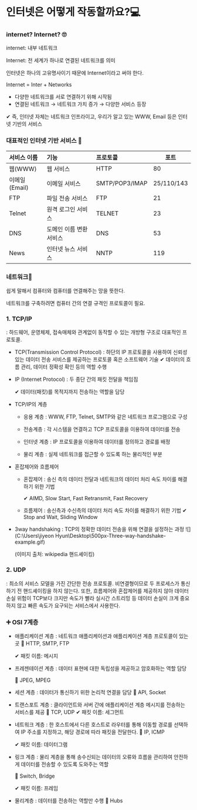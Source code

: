 # 인터넷은 어떻게 작동할까요?💻



### internet? Internet? 🙄

internet: 내부 네트워크

Internet: 전 세계가 하나로 연결된 네트워크를 의미

인터넷은 하나의 고유명사이기 때문에 Internet이라고 써야 한다.

Internet = Inter + Networks

- 다양한 네트워크를 서로 연결하기 위해 시작됨
- 연결된 네트워크 → 네트워크 가치 증가  →  다양한 서비스 등장

✔ 즉, 인터넷 자체는 네트워크 인프라이고, 우리가 알고 있는 WWW, Email 등은 인터넷 기반의 서비스



### 대표적인 인터넷 기반 서비스 👀

| 서비스 이름   | 기능                    | 프로토콜       | 포트       |
| :------------ | :---------------------- | :------------- | ---------- |
| 웹(WWW)       | 웹 서비스               | HTTP           | 80         |
| 이메일(Email) | 이메일 서비스           | SMTP/POP3/IMAP | 25/110/143 |
| FTP           | 파일 전송 서비스        | FTP            | 21         |
| Telnet        | 원격 로그인 서비스      | TELNET         | 23         |
| DNS           | 도메인 이름 변환 서비스 | DNS            | 53         |
| News          | 인터넷 뉴스 서비스      | NNTP           | 119        |



### 네트워크🎇

쉽게 말해서 컴퓨터와 컴퓨터를 연결해주는 망을 뜻한다.

네트워크를 구축하려면 컴퓨터 간의 연결 규격인 프로토콜이 필요. 



### 1. TCP/IP

: 하드웨어, 운영체제, 접속매체와 관계없이 동작할 수 있는 개방형 구조로 대표적인 프로토콜.

- TCP(Transmission Control Protocol)
  : 하단의 IP 프로토콜을 사용하여 신뢰성 있는 데이터 전송 서비스를 제공하는 프로토콜 혹은 소프트웨어 기술
  ✔ 데이터의 흐름 관리, 데이터 정확성 확인 등의 역할 수행

- IP (Internet Protocol)
  : 두 종단 간의 패킷 전달을 책임짐

  ✔ 데이터(패킷)를 목적지까지 전송하는 역할을 담당
  

- TCP/IP의 계층
  - 응용 계층
    : WWW, FTP, Telnet, SMTP와 같은 네트워크 프로그램으로 구성

  - 전송계층
    : 각 시스템을 연결하고 TCP 프로토콜을 이용하여 데이터를 전송

  - 인터넷 계층
    : IP 프로토콜을 이용하여 데이터를 정의하고 경로를 배정

  - 물리 계층
    : 실제 네트워크를 접근할 수 있도록 하는 물리적인 부분

- 혼잡제어와 흐름제어

  - 혼잡제어
    : 송신 측의 데이터 전달과 네트워크의 데이터 처리 속도 차이를 해결하기 위한 기법

    ✔ AIMD, Slow Start, Fast Retransmit, Fast Recovery
    

  - 흐름제어
    : 송신측과 수신측의 데이터 처리 속도 차이를 해결하기 위한 기법
    ✔ Stop and Wait, Sliding Window

  

- 3way handshaking
  : TCP의 정확한 데이터 전송을 위해 연결을 설정하는 과정
  ![](C:\Users\jiyeon Hyun\Desktop\500px-Three-way-handshake-example.gif)

  (이미지 출처: wikipedia 핸드셰이킹)

  

  

### 2. UDP

: 최소의 서비스 모델을 가진 간단한 전송 프로토콜. 비연결형이므로 두 프로세스가 통신하기 전 핸드셰이킹을 하지 않는다.  또한, 흐름제어와 혼잡제어를 제공하지 않아 데이터 손실 위험이 TCP보다 크지만 속도가 빨라 실시간 스트리밍 등 데이터 손실이 크게 중요하지 않고 빠른 속도가 요구되는 서비스에서 사용한다.



### ➕ OSI 7계층

- 애플리케이션 계층
  : 네트워크 애플리케이션과 애플리케이션 계층 프로토콜이 있는 곳
  🌼 HTTP, SMTP, FTP

  ✔ 패킷 이름: 메시지
  

- 프레젠테이션 계층
  : 데이터 표현에 대한 독립성을 제공하고 암호화하는 역할 담당

  🌼 JPEG, MPEG
  

- 세션 계층
  : 데이터가 통신하기 위한 논리적 연결을 담당
  🌼 API, Socket

- 트랜스포트 계층
  : 클라이언트와 서버 간에 애플리케이션 계층 메시지를 전송하는 서비스를 제공
  🌼 TCP, UDP
  ✔ 패킷 이름: 세그먼트

- 네트워크 계층
  : 한 호스트에서 다른 호스트로 라우터를 통해 이동할 경로를 선택하여 IP 주소를 지정하고, 해당 경로에 따라 패킷을 전달한다.
  🌼 IP, ICMP

  ✔ 패킷 이름: 데이터그램
  

- 링크 계층
  : 물리 계층을 통해 송수신되는 데이터의 오류와 흐름을 관리하여 안전하게 데이터를 전송할 수 있도록 도와주는 역할

  🌼 Switch, Bridge

  ✔ 패킷 이름: 프레임
  

- 물리계층
  : 데이터를 전송하는 역할만 수행
  🌼 Hubs
